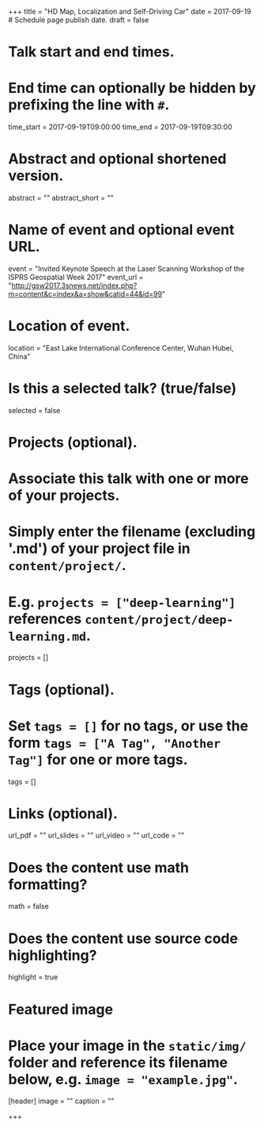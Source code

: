+++
title = "HD Map, Localization and Self-Driving Car"
date = 2017-09-19  # Schedule page publish date.
draft = false

# Talk start and end times.
#   End time can optionally be hidden by prefixing the line with `#`.
time_start = 2017-09-19T09:00:00
time_end = 2017-09-19T09:30:00

# Abstract and optional shortened version.
abstract = ""
abstract_short = ""

# Name of event and optional event URL.
event = "Invited Keynote Speech at the Laser Scanning Workshop of the ISPRS Geospatial Week 2017"
event_url = "http://gsw2017.3snews.net/index.php?m=content&c=index&a=show&catid=44&id=99"

# Location of event.
location = "East Lake International Conference Center, Wuhan Hubei, China"

# Is this a selected talk? (true/false)
selected = false

# Projects (optional).
#   Associate this talk with one or more of your projects.
#   Simply enter the filename (excluding '.md') of your project file in `content/project/`.
#   E.g. `projects = ["deep-learning"]` references `content/project/deep-learning.md`.
projects = []

# Tags (optional).
#   Set `tags = []` for no tags, or use the form `tags = ["A Tag", "Another Tag"]` for one or more tags.
tags = []

# Links (optional).
url_pdf = ""
url_slides = ""
url_video = ""
url_code = ""

# Does the content use math formatting?
math = false

# Does the content use source code highlighting?
highlight = true

# Featured image
# Place your image in the `static/img/` folder and reference its filename below, e.g. `image = "example.jpg"`.
[header]
image = ""
caption = ""

+++
